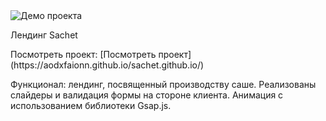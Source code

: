<img src="https://i.ibb.co/D9tRBJ6/Screenshot-20240718-180305.png" alt="Демо проекта">
<p>Лендинг Sachet</p>
<p></p>Посмотреть проект:  [Посмотреть проект](https://aodxfaionn.github.io/sachet.github.io/)</p>
<p>Функционал: лендинг, посвященный производству саше. Реализованы слайдеры и валидация формы на стороне клиента. Анимация с использованием библиотеки Gsap.js.</p>
